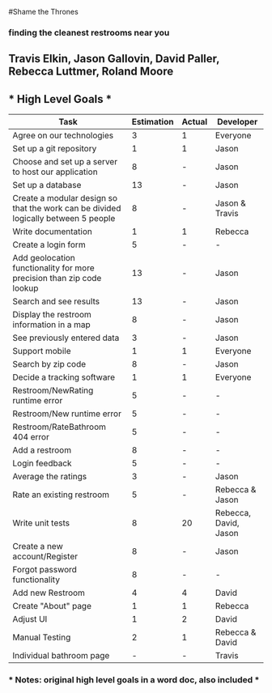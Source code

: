 #Shame the Thrones
### finding the cleanest restrooms near you
## Travis Elkin, Jason Gallovin, David Paller, Rebecca Luttmer, Roland Moore

## * High Level Goals * 

Task | Estimation | Actual | Developer
-----|------------|--------|----------
Agree on our technologies | 3 | 1 | Everyone
Set up a git repository | 1  | 1 | Jason
Choose and set up a server to host our application |8 | - | Jason
Set up a database |13 | - | Jason
Create a modular design so that the work can be divided logically between 5 people| 8 | - | Jason & Travis
Write documentation | 1 | 1 | Rebecca
Create a login form | 5 | - | -
Add geolocation functionality for more precision than zip code lookup | 13 | - | Jason
Search and see results | 13 | - | Jason
Display the restroom information in a map | 8 | - | Jason
See previously entered data | 3 | - | Jason
Support mobile |1| 1| Everyone
Search by zip code | 8 | - | Jason
Decide a tracking software | 1 | 1| Everyone
Restroom/NewRating runtime error | 5 | - | -
Restroom/New runtime error | 5|-|-
Restroom/RateBathroom 404 error | 5|-| -
Add a restroom | 8 | - | -
Login feedback | 5 | - | -
Average the ratings | 3 | - | Jason
Rate an existing restroom | 5 | - | Rebecca & Jason
Write unit tests | 8 | 20 | Rebecca, David, Jason
Create a new account/Register | 8 | - | Jason
Forgot password functionality | 8 | - | -
Add new Restroom | 4 | 4 | David
Create "About" page | 1| 1 | Rebecca
Adjust UI | 1 | 2 | David
Manual Testing | 2 | 1 | Rebecca & David
Individual bathroom page | - | - | Travis


### * Notes: original high level goals in a word doc, also included *
